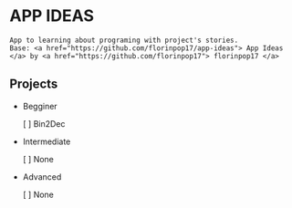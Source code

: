 # APP IDEAS

    App to learning about programing with project's stories.
    Base: <a href="https://github.com/florinpop17/app-ideas"> App Ideas </a> by <a href="https://github.com/florinpop17"> florinpop17 </a>


## Projects

- Begginer

    [ ] Bin2Dec

- Intermediate

    [ ] None

- Advanced

    [ ] None